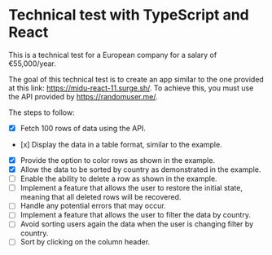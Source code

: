 # Technical test with TypeScript and React

This is a technical test for a European company for a salary of €55,000/year.

The goal of this technical test is to create an app similar to the one provided at this link: https://midu-react-11.surge.sh/. To achieve this, you must use the API provided by https://randomuser.me/.

The steps to follow:

- [x] Fetch 100 rows of data using the API.
- [x] Display the data in a table format, similar to the example.
- [x] Provide the option to color rows as shown in the example.
- [x] Allow the data to be sorted by country as demonstrated in the example.
- [ ] Enable the ability to delete a row as shown in the example.
- [ ] Implement a feature that allows the user to restore the initial state, meaning that all deleted rows will be recovered.
- [ ] Handle any potential errors that may occur.
- [ ] Implement a feature that allows the user to filter the data by country.
- [ ] Avoid sorting users again the data when the user is changing filter by country.
- [ ] Sort by clicking on the column header.
